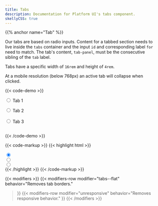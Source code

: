 ```yaml
---
title: Tabs
description: Documentation for Platform UI's tabs component.
skellyCSS: true
---
```


{{% anchor name="Tab" %}}

Our tabs are based on radio inputs. Content for a tabbed section needs to live inside the `tabs` container and the input `id` and corresponding label `for` need to match.
The tab's content, `tab-panel`, must be the consecutive sibling of the `tab` label.

Tabs have a specific width of `16rem` and height of `4rem`.

At a mobile resolution (below 768px) an active tab will collapse when clicked. 

{{< code-demo >}}
<div class="tabs">
  <!-- Tab 1 -->
  <input type="radio" id="tab-input-a" name="tabs" checked>
  <label for="tab-input-a" class="tab">
    <i class="pi-folder-open" focusable="false" aria-hidden="hidden"></i> Tab 1
  </label>
  <div class="tab-panel">
    <p class="skeleton" data-lines="4" role="presentation"></p>
  </div>

  <!-- Tab 2 -->
  <input type="radio" id="tab-input-b" name="tabs">
  <label for="tab-input-b" class="tab">
    <i class="pi-folder" focusable="false" aria-hidden="hidden"></i> Tab 2
  </label>
  <div class="tab-panel">
    <div class="flex">
      <img class="skeleton-image skeleton-image--lg mb-3" role="presentation">
      <img class="skeleton-image skeleton-image--lg skeleton-image--circle mb-3" role="presentation">
    </div>
  </div>

  <!-- Tab 3 -->
  <input type="radio" id="tab-input-c" name="tabs">
  <label for="tab-input-c" class="tab">
    <i class="pi-users" focusable="false" aria-hidden="hidden"></i> Tab 3
  </label>
  <div class="tab-panel">
    <img class="skeleton-image skeleton-image--lg mb-3" role="presentation">
    <h2 class="skeleton skeleton--md" role="presentation"></h2>
    <p class="skeleton" data-lines="3" role="presentation"></p>
  </div>
</div>
{{< /code-demo >}}

{{< code-markup >}}
{{< highlight html >}}
<div class="tabs">
  <!-- Tab 1 -->
  <input type="radio" id="tab-input-a" name="tabs" checked>
  <label for="tab-input-a" class="tab">
    <!-- Tab label goes here! -->
  </label>
  <div class="tab-panel">
    <!-- Tab content goes here! -->
  </div>
  <!-- Tab 2 -->
  <input type="radio" id="tab-input-b" name="tabs">
  <label for="tab-input-b" class="tab">
    <!-- Tab label goes here! -->
  </label>
  <div class="tab-panel">
    <!-- Tab content goes here! -->
  </div>
  <!-- Tab 3 -->
  <input type="radio" id="tab-input-c" name="tabs">
  <label for="tab-input-c" class="tab">
    <!-- Tab label goes here! -->
  </label>
  <div class="tab-panel">
    <!-- Tab content goes here! -->
  </div>
</div>
{{< /highlight >}}
{{< /code-markup >}}

{{< modifiers >}}
{{< modifiers-row 
  modifier="tabs--flat"
  behavior="Removes tab borders." 
>}}
{{< modifiers-row 
  modifier="unresponsive"
  behavior="Removes responsive behavior." 
>}}
{{< /modifiers >}}
